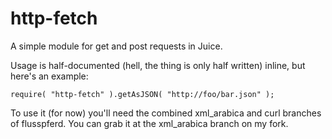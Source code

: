 http-fetch
==========

A simple module for get and post requests in Juice.

Usage is half-documented (hell, the thing is only half written) inline, but
here's an example:

    require( "http-fetch" ).getAsJSON( "http://foo/bar.json" );

To use it (for now) you'll need the combined xml_arabica and curl branches of
flusspferd. You can grab it at the xml_arabica branch on my fork.